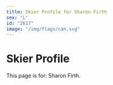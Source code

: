 ```yaml
---
title: Skier Profile for Sharon Firth
sex: "L"
id: "2617"
image: "/img/flags/can.svg" 
---
```


# Skier Profile

This page is for: Sharon Firth.
    